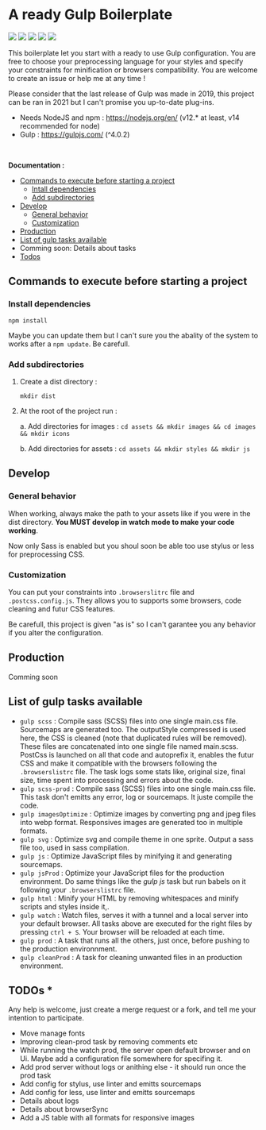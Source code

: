 # A ready Gulp Boilerplate


![](https://img.shields.io/badge/gulp%40latest-%3E%3D%204.0.2-brightgreen)    ![](https://img.shields.io/badge/node%40latest-%3E%3D%2012.16.3-brightgreen)    ![](https://img.shields.io/github/watchers/BaptisteCrouzet/https://img.shields.io/github/stars/BaptisteCrouzet/Gulp-boilerplate?style=social?style=social)    ![](https://img.shields.io/github/stars/BaptisteCrouzet/Gulp-boilerplate?style=social)    ![](https://img.shields.io/github/followers/BaptisteCrouzet?label=Happy%20followers&style=social)

This boilerplate let you start with a ready to use Gulp configuration. You are free to choose your preprocessing language for your styles and specify your constraints for minification or browsers compatibility.
You are welcome to create an issue or help me at any time !

Please consider that the last release of Gulp was made in 2019, this project can be ran in 2021 but I can't promise you up-to-date plug-ins.

* Needs NodeJS and npm : <https://nodejs.org/en/> (v12.* at least, v14 recommended for node)
* Gulp : <https://gulpjs.com/> (^4.0.2)

<br>

**Documentation :**

* [Commands to execute before starting a project](#commands-to-execute-before-starting-a-project)
    * [Intall dependencies](#install-dependencies)
    * [Add subdirectories](#add-subdirectories)
* [Develop](#develop)
    * [General behavior](#general-behavior)
    * [Customization](#customization)
* [Production](#production)
* [List of gulp tasks available](#list-of-gulp-tasks-available)
* Comming soon: Details about tasks
* [Todos](#todos)

## Commands to execute before starting a project

### Install dependencies

```npm install```

Maybe you can update them but I can't sure you the abality of the system to works after a `npm update`. Be carefull.

### Add subdirectories

1. Create a dist directory :

    ```mkdir dist```

2. At the root of the project run :

    a. Add directories for images : ```cd assets && mkdir images && cd images && mkdir icons```

    b. Add directories for assets : ```cd assets && mkdir styles && mkdir js```

## Develop

### General behavior

When working, always make the path to your assets like if you were in the dist directory.
**You MUST develop in watch mode to make your code working**.

Now only Sass is enabled but you shoul soon be able too use stylus or less for preprocessing CSS.

### Customization

You can put your constraints into ```.browserslitrc``` file and ```.postcss.config.js```. They allows you to supports some browsers, code cleaning and futur CSS features.

Be carefull, this project is given "as is" so I can't garantee you any behavior if you alter the configuration.

## Production

Comming soon

## List of gulp tasks available

* ```gulp scss``` : Compile sass (SCSS) files into one single main.css file. Sourcemaps are generated too. The outputStyle compressed is used here, the CSS is cleaned (note that duplicated rules will be removed). These files are concatenated into one single file named main.scss. PostCss is launched on all that code and autoprefix it, enables the futur CSS and make it compatible with the browsers following the `.browserslistrc` file. The task logs some stats like, original size, final size, time spent into processing and errors about the code.
* ```gulp scss-prod``` : Compile sass (SCSS) files into one single main.css file. This task don't emitts any error, log or sourcemaps. It juste compile the code.
* ```gulp imagesOptimize``` : Optimize images by converting png and jpeg files into webp format. Responsives images are generated too in multiple formats.
* ```gulp svg``` : Optimize svg and compile theme in one sprite. Output a sass file too, used in sass compilation.
* ```gulp js``` : Optimize JavaScript files by minifying it and generating sourcemaps.
* ```gulp jsProd``` : Optimize your JavaScript files for the production environment. Do same things like the *gulp js* task but run babels on it following your `.browserslistrc` file.
* ```gulp html``` : Minify your HTML by removing whitespaces and minify scripts and styles inside it,.
* ```gulp watch``` : Watch files, serves it with a tunnel and a local server into your default browser. All tasks above are executed for the right files by pressing ```ctrl + S```. Your browser will be reloaded at each time.
* ```gulp prod``` : A task that runs all the others, just once, before pushing to the production environnment.
* ```gulp cleanProd``` : A task for cleaning unwanted files in an production environment.

## TODOs *

Any help is welcome, just create a merge request or a fork, and tell me your intention to participate.

* Move manage fonts
* Improving clean-prod task by removing comments etc
* While running the watch prod, the server open default browser and on Ui. Maybe add a configuration file somewhere for specifing it.
* Add prod server without logs or anithing else - it should run once the prod task
* Add config for stylus, use linter and emitts sourcemaps
* Add config for less, use linter and emitts sourcemaps
* Details about logs
* Details about browserSync
* Add a JS table with all formats for responsive images
